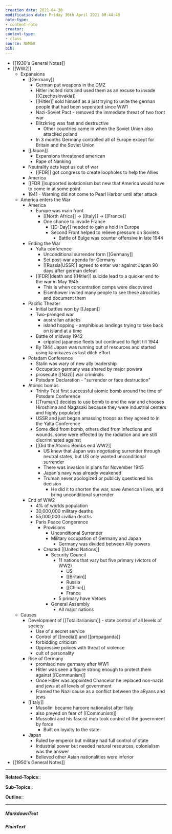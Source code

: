 ```yaml
---
creation date: 2021-04-30
modification date: Friday 30th April 2021 00:44:40
note-type: 
- content-note
creator:
content-type:
- class
source: NWMSU
bib:
---
```


- [[1930's General Notes]]
- [[WW2]]
    - Expansions
        - [[Germany]]
            - German put weapons in the DMZ
            - Hitler incited riots and used them as an excuse to invade [[Czechoslovakia]]
            - [[Hitler]] sold himself as a just trying to unite the german people that had been seperated since WW1
            - Nazi-Soviet Pact - removed the immediate threat of two front war
            - Blitzkrieg was fast and destructive
                - Other countries came in when the Soviet Union also attacked poland
            - In 3 months Germany controlled all of Europe except for Britain and the Soviet Union
        - [[Japan]]
            - Expansions threatened american 
            - Rape of Nanking 
        - Neutrality acts kept us out of war
            - [[FDR]] got congress to create loopholes to help the Allies
        - America
        - [[FDR ]]supported isolationism but new that America would have to come in at some point
        - 1941 - Warning did not come to Pearl Harbor until after attack
    - America enters the War
        - America
            - Europe was main front
                - [[North Africa]] -> [[Italy]] -> [[France]]
                - One chance to invade France
                    - [[D-Day]] needed to gain a hold in Europe
                    - Second Front helped to relieve pressure on Soviets
                        - Battle of Bulge was counter offensive in late 1944
        - Ending the War
            - Yalta conference
                - Unconditional surrender form [[Germany]]
                - Set post-war agenda for Germany
                - [[Russia|USSR]] agreed to enter war against Japan 90 days after german defeat
            - [[FDR]]death and [[Hitler]] suicide lead to a quicker end to the war in May 1945
                - This is when concentration camps were discovered
                - Eisenhower invited many people to see these atrocities and document them
        - Pacific Theater
            - Initial battles won by [[Japan]]
            - Two-pronged war
                - australian attacks
                - island hopping - amphibious landings trying to take back on island at a time
            - Battle of midway 1942
                - crippled japanese fleets but continued to fight till 1944
            - By 1944 Japan was running out of resources and started using kamikazes as last ditch effort
        - Potsdam Conference
            - Stalin was wary of new ally leadership
            - Occupation germany was shared by major powers
            - prosecute [[Nazi]] war criminals
            - Potsdam Declaration - "surrender or face destruction"
        - Atomic bombs
            - Trinity Test first successful atomic bomb around the time of Potsdam Conference 
            - [[Truman]] decides to use bomb to end the war and chooses Hiroshima and Nagasaki because they were industrial centers and highly populated
            - USSR and just began amassing troops as they agreed to in the Yalta Conference
            - Some died from bomb, others died from infections and wounds, some were effected by the radiation and are still discriminated against
            - [[Did the Atomic Bombs end WW2]]
                - US knew that Japan was negotiating surrender through neutral states, but US only wanted unconditional surrender
                - There was invasion in plans for November 1945
                - Japan's navy was already weakened
                - Truman never apologized or publicly questioned his decision
                    - He did it to shorten the war, save American lives, and bring unconditional surrender
        - End of WW2
            - 4% of worlds population
            - 30,000,000 military deaths
            - 55,000,000 civilian deaths
            - Paris Peace Congerence
                - Provisions
                    - Unconditional Surrender
                    - Military occupation of Germany and Japan
                        - Germany was divided between Ally powers
                - Created [[United Nations]]
                    - Security Council
                        - 11 nations that vary but five primary (victors of WW2)
                            - US
                            - [[Britain]]
                            - Russia
                            - [[China]]
                            - France
                        - 5 primary have Vetoes
                    - General Assembly
                        - All major nations
    - Causes
        - Development of [[Totalitarianism]] - state control of all levels of society
            - Use of a secret service
            - Control of [[media]] and [[propaganda]]
            - forbidding criticism
            - Oppressive polices with threat of violence
            - cult of personality
        - Rise of Germany
            - promised new germany after WW1
            - Hitler was seen a figure strong enough to protect them against [[Communism]]
            - Once Hitler was appointed Chancelor he replaced non-nazis and jews at all levels of government
            - Framed the Nazi cause as a conflict between the aRyans and jews
        - [[Italy]]
            - Musolini became harcore nationalist after Italy
            - also preyed on fear of [[Communism]]
            - Mussolini and his fascist mob took control of the government by force
                - Built on loyalty to the state
        - Japan
            - Ruled by emperor but military had full control of state
            - Industrial power but needed natural resources, colonialism was the answer
            - Believed other Asian nationalities were inferior
- [[1950's General Notes]]


---

**Related-Topics**:: 
	
**Sub-Topics**::
	
**Outline**::

--- 
##### MarkdownText

##### PlainText


